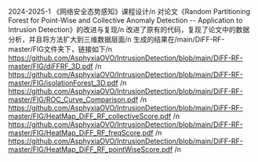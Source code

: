 2024-2025-1 《网络安全态势感知》课程设计/n
对论文《Random Partitioning Forest for Point-Wise and Collective Anomaly Detection -- Application to Intrusion Detection》的改进与复现/n
改进了原有的代码，复现了论文中的数据分析，并且将方法扩大到三维数据层面/n
生成的结果在/main/DiFF-RF-master/FIG文件夹下，链接如下/n
https://github.com/AsphyxiaOVO/IntrusionDetection/blob/main/DiFF-RF-master/FIG/diFFRF_3D.pdf /n
https://github.com/AsphyxiaOVO/IntrusionDetection/blob/main/DiFF-RF-master/FIG/isolationForest_3D.pdf /n
https://github.com/AsphyxiaOVO/IntrusionDetection/blob/main/DiFF-RF-master/FIG/ROC_Curve_Comparison.pdf /n
https://github.com/AsphyxiaOVO/IntrusionDetection/blob/main/DiFF-RF-master/FIG/HeatMap_DiFF_RF_collectiveScore.pdf /n
https://github.com/AsphyxiaOVO/IntrusionDetection/blob/main/DiFF-RF-master/FIG/HeatMap_DiFF_RF_freqScore.pdf /n
https://github.com/AsphyxiaOVO/IntrusionDetection/blob/main/DiFF-RF-master/FIG/HeatMap_DiFF_RF_pointWiseScore.pdf /n
